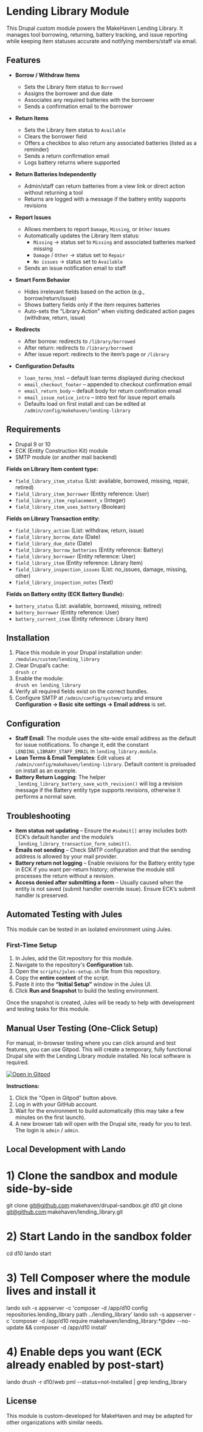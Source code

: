 # Lending Library Module

This Drupal custom module powers the MakeHaven Lending Library. It manages tool borrowing, returning, battery tracking, and issue reporting while keeping item statuses accurate and notifying members/staff via email.

## Features

- **Borrow / Withdraw Items**  
  - Sets the Library Item status to `Borrowed`  
  - Assigns the borrower and due date  
  - Associates any required batteries with the borrower  
  - Sends a confirmation email to the borrower

- **Return Items**  
  - Sets the Library Item status to `Available`  
  - Clears the borrower field  
  - Offers a checkbox to also return any associated batteries (listed as a reminder)  
  - Sends a return confirmation email  
  - Logs battery returns where supported

- **Return Batteries Independently**  
  - Admin/staff can return batteries from a view link or direct action without returning a tool  
  - Returns are logged with a message if the battery entity supports revisions

- **Report Issues**  
  - Allows members to report `Damage`, `Missing`, or `Other` issues  
  - Automatically updates the Library Item status:  
    - `Missing` → status set to `Missing` and associated batteries marked missing  
    - `Damage` / `Other` → status set to `Repair`  
    - `No issues` → status set to `Available`  
  - Sends an issue notification email to staff

- **Smart Form Behavior**  
  - Hides irrelevant fields based on the action (e.g., borrow/return/issue)  
  - Shows battery fields only if the item requires batteries  
  - Auto-sets the “Library Action” when visiting dedicated action pages (withdraw, return, issue)

- **Redirects**  
  - After borrow: redirects to `/library/borrowed`  
  - After return: redirects to `/library/borrowed`  
  - After issue report: redirects to the item’s page or `/library`

- **Configuration Defaults**  
  - `loan_terms_html` – default loan terms displayed during checkout  
  - `email_checkout_footer` – appended to checkout confirmation email  
  - `email_return_body` – default body for return confirmation email  
  - `email_issue_notice_intro` – intro text for issue report emails  
  - Defaults load on first install and can be edited at `/admin/config/makehaven/lending-library`

## Requirements

- Drupal 9 or 10  
- ECK (Entity Construction Kit) module  
- SMTP module (or another mail backend)  

**Fields on Library Item content type:**
- `field_library_item_status` (List: available, borrowed, missing, repair, retired)  
- `field_library_item_borrower` (Entity reference: User)  
- `field_library_item_replacement_v` (Integer)  
- `field_library_item_uses_battery` (Boolean)  

**Fields on Library Transaction entity:**
- `field_library_action` (List: withdraw, return, issue)  
- `field_library_borrow_date` (Date)  
- `field_library_due_date` (Date)  
- `field_library_borrow_batteries` (Entity reference: Battery)  
- `field_library_borrower` (Entity reference: User)  
- `field_library_item` (Entity reference: Library Item)  
- `field_library_inspection_issues` (List: no_issues, damage, missing, other)  
- `field_library_inspection_notes` (Text)  

**Fields on Battery entity (ECK Battery Bundle):**
- `battery_status` (List: available, borrowed, missing, retired)  
- `battery_borrower` (Entity reference: User)  
- `battery_current_item` (Entity reference: Library Item)

## Installation

1. Place this module in your Drupal installation under:  
   `/modules/custom/lending_library`  
2. Clear Drupal’s cache:  
   `drush cr`  
3. Enable the module:  
   `drush en lending_library`  
4. Verify all required fields exist on the correct bundles.  
5. Configure SMTP at `/admin/config/system/smtp` and ensure **Configuration → Basic site settings → Email address** is set.

## Configuration

- **Staff Email**: The module uses the site-wide email address as the default for issue notifications. To change it, edit the constant `LENDING_LIBRARY_STAFF_EMAIL` in `lending_library.module`.  
- **Loan Terms & Email Templates**: Edit values at `/admin/config/makehaven/lending-library`. Default content is preloaded on install as an example.  
- **Battery Return Logging**: The helper `_lending_library_battery_save_with_revision()` will log a revision message if the Battery entity type supports revisions, otherwise it performs a normal save.

## Troubleshooting

- **Item status not updating** – Ensure the `#submit[]` array includes both ECK’s default handler and the module’s `_lending_library_transaction_form_submit()`.  
- **Emails not sending** – Check SMTP configuration and that the sending address is allowed by your mail provider.  
- **Battery return not logging** – Enable revisions for the Battery entity type in ECK if you want per-return history; otherwise the module still processes the return without a revision.  
- **Access denied after submitting a form** – Usually caused when the entity is not saved (submit handler override issue). Ensure ECK’s submit handler is preserved.


## Automated Testing with Jules

This module can be tested in an isolated environment using Jules.

### First-Time Setup

1.  In Jules, add the Git repository for this module.
2.  Navigate to the repository's **Configuration** tab.
3.  Open the `scripts/jules-setup.sh` file from this repository.
4.  Copy the **entire content** of the script.
5.  Paste it into the **“Initial Setup”** window in the Jules UI.
6.  Click **Run and Snapshot** to build the testing environment.

Once the snapshot is created, Jules will be ready to help with development and testing tasks for this module.

## Manual User Testing (One-Click Setup)

For manual, in-browser testing where you can click around and test features, you can use Gitpod. This will create a temporary, fully functional Drupal site with the Lending Library module installed. No local software is required.

[![Open in Gitpod](https://gitpod.io/button/open-in-gitpod.svg)](https://gitpod.io/#https://github.com/makehaven/lending_library)

**Instructions:**
1.  Click the "Open in Gitpod" button above.
2.  Log in with your GitHub account.
3.  Wait for the environment to build automatically (this may take a few minutes on the first launch).
4.  A new browser tab will open with the Drupal site, ready for you to test. The login is `admin` / `admin`.


## Local Development with Lando 

# 1) Clone the sandbox and module side-by-side
git clone git@github.com:makehaven/drupal-sandbox.git d10
git clone git@github.com:makehaven/lending_library.git

# 2) Start Lando in the sandbox folder
cd d10
lando start

# 3) Tell Composer where the module lives and install it
lando ssh -s appserver -c 'composer -d /app/d10 config repositories.lending_library path ../lending_library'
lando ssh -s appserver -c 'composer -d /app/d10 require makehaven/lending_library:*@dev --no-update && composer -d /app/d10 install'

# 4) Enable deps you want (ECK already enabled by post-start)
lando drush -r d10/web pml --status=not-installed | grep lending_library


## License

This module is custom-developed for MakeHaven and may be adapted for other organizations with similar needs.
